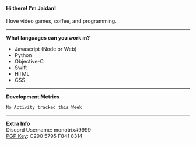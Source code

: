 #### Hi there! I'm Jaidan!
I love video games, coffee, and programming.

---
**What languages can you work in?**<br>
- Javascript (Node or Web)
- Python
- Objective-C
- Swift
- HTML
- CSS

---
**Development Metrics**<br>
<!--START_SECTION:waka-->
```text
No Activity tracked this Week
```
<!--END_SECTION:waka-->

---
**Extra Info**<br>
Discord Username: monotrix#9999  
[PGP Key](https://keybase.io/monotrix/pgp_keys.asc): C290 5795 F841 8314
